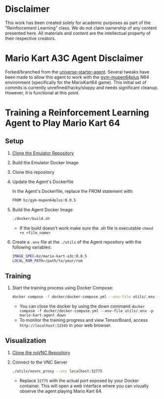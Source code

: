 # Disclaimer

This work has been created solely for academic purposes as part of the "Reinforcement Learning" class. We do not claim ownership of any content presented here. All materials and content are the intellectual property of their respective creators.

# Mario Kart A3C Agent Disclaimer

Forked/branched from the [universe-starter-agent](https://github.com/openai/universe-starter-agent). Several tweaks have been made to allow this agent to work with the [gym-mupen64plus](https://github.com/bzier/gym-mupen64plus) N64 environment (specifically for the MarioKart64 game). This initial set of commits is currently unrefined/hacky/sloppy and needs significant cleanup. However, it is functional at this point.

# Training a Reinforcement Learning Agent to Play Mario Kart 64

## Setup
1. [Clone the Emulator Repository](https://github.com/bzier/gym-mupen64plus)
2. Build the Emulator Docker Image

3. Clone this repository
4. Update the Agent's Dockerfile
    
    In the Agent's Dockerfile, replace the FROM statement with:
    ```bash
    FROM bz/gym-mupen64plus:0.0.5
    ```

5. Build the Agent Docker Image

    ```bash
    ./docker/build.sh
    ```
    - If the build doesn't work make sure the .sh file is executable ```chmod +x <file_name>```

6. Create a ```.env``` file at the ```./utils``` of the Agent repository with the following variables:

    ```bash
    IMAGE_SPEC=bz/mario-kart-a3c:0.0.5
    LOCAL_ROM_PATH=/path/to/your/rom
    ```

## Training

1. Start the training process using Docker Compose:

    ```bash
    docker compose -f docker/docker-compose.yml --env-file utils/.env -p mario-kart-agent up -d
    ```
    - You can close the docker by using the down command ```docker compose -f docker/docker-compose.yml --env-file utils/.env -p mario-kart-agent down```
    - To monitor the training progress and view TensorBoard, access ```http://localhost:12345``` in your web browser.

## Visualization

1. [Clone the noVNC Repository](https://github.com/novnc/noVNC)
2. Connect to the VNC Server

    ```bash
    ./utils/novnc_proxy --vnc localhost:32775
    ```
    - Replace ```32775``` with the actual port exposed by your Docker container. This will open a web interface where you can visually observe the agent playing Mario Kart 64.